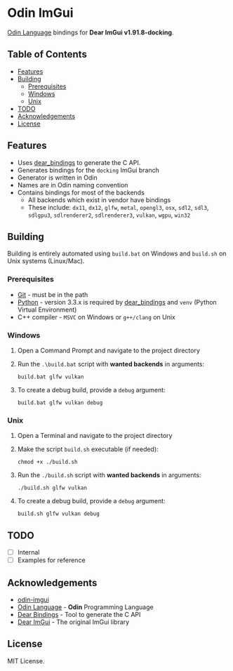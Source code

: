 # Odin ImGui

[Odin Language][] bindings for **Dear ImGui v1.91.8-docking**.

## Table of Contents

- [Features](#features)
- [Building](#building)
  - [Prerequisites](#prerequisites)
  - [Windows](#windows)
  - [Unix](#unix)
- [TODO](#todo)
- [Acknowledgements](#acknowledgements)
- [License](#license)

## Features

- Uses [dear_bindings][] to generate the C API.
- Generates bindings for the `docking` ImGui branch
- Generator is written in Odin
- Names are in Odin naming convention
- Contains bindings for most of the backends
  - All backends which exist in vendor have bindings
  - These include: `dx11`, `dx12`, `glfw`, `metal`, `opengl3`, `osx`, `sdl2`, `sdl3`,
    `sdlgpu3`, `sdlrenderer2`, `sdlrenderer3`, `vulkan`, `wgpu`, `win32`

## Building

Building is entirely automated using `build.bat` on Windows and `build.sh` on Unix systems
(Linux/Mac).

### Prerequisites

- [Git](http://git-scm.com/downloads) - must be in the path
- [Python](https://www.python.org/downloads/) - version 3.3.x is required by [dear_bindings][]
  and `venv` (Python Virtual Environment)
- C++ compiler - `MSVC` on Windows or `g++/clang` on Unix

### Windows

1. Open a Command Prompt and navigate to the project directory

2. Run the `.\build.bat` script with **wanted backends** in arguments:

    ```batch
    build.bat glfw vulkan
    ```

3. To create a debug build, provide a `debug` argument:

    ```batch
    build.bat glfw vulkan debug
    ```

### Unix

1. Open a Terminal and navigate to the project directory

2. Make the script `build.sh` executable (if needed):

    ```shell
    chmod +x ./build.sh
    ```

3. Run the `./build.sh` script with **wanted backends** in arguments:

    ```shell
    ./build.sh glfw vulkan
    ```

4. To create a debug build, provide a `debug` argument:

    ```shell
    build.sh glfw vulkan debug
    ```

## TODO

- [ ] Internal
- [ ] Examples for reference

## Acknowledgements

- [odin-imgui](https://gitlab.com/L-4/odin-imgui/-/tree/main?ref_type=heads)
- [Odin Language](https://odin-lang.org/) - **Odin** Programming Language
- [Dear Bindings](https://github.com/dearimgui/dear_bindings) - Tool to generate the C API
- [Dear ImGui](https://github.com/ocornut/imgui) - The original ImGui library

## License

MIT License.

[dear_bindings]: https://github.com/dearimgui/dear_bindings
[Odin Language]: https://odin-lang.org
